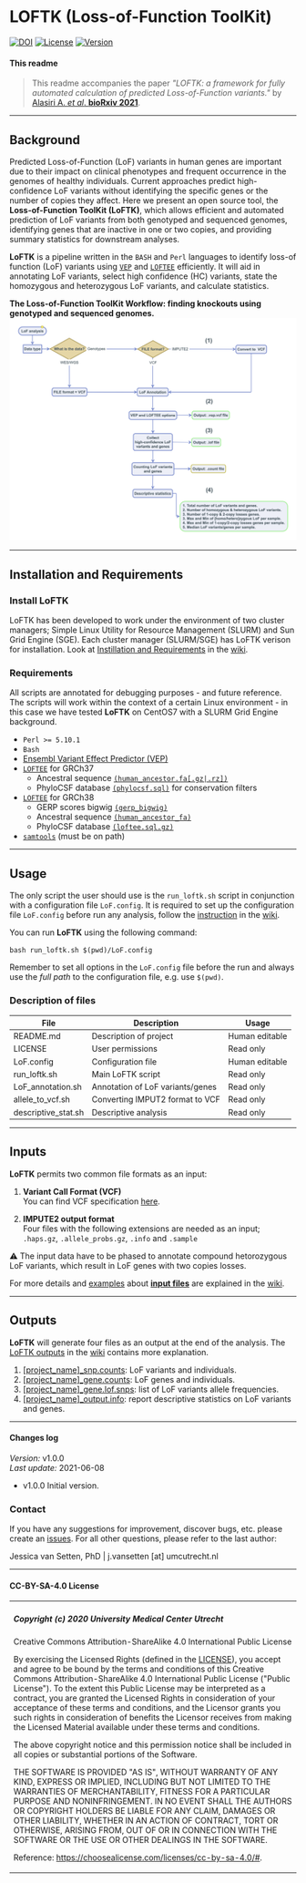 LOFTK (Loss-of-Function ToolKit)
============
[![DOI]()]()
[![License](https://img.shields.io/badge/license-CC--BY--SA--4.0-orange)](https://choosealicense.com/licenses/cc-by-sa-4.0)
[![Version](https://img.shields.io/badge/Version-1.0.0-blue)](https://github.com/CirculatoryHealth/LoFTK)

#### This readme
> This readme accompanies the paper _"LOFTK: a framework for fully automated calculation of predicted Loss-of-Function variants."_ by [Alasiri A. *et al*. **bioRxiv 2021**]().

--------------

## Background

Predicted Loss-of-Function (LoF) variants in human genes are important due to their impact on clinical phenotypes and frequent occurrence in the genomes of healthy individuals. Current approaches predict high-confidence LoF variants without identifying the specific genes or the number of copies they affect. Here we present an open source tool, the **Loss-of-Function ToolKit (LoFTK)**, which allows efficient and automated prediction of LoF variants from both genotyped and sequenced genomes, identifying genes that are inactive in one or two copies, and providing summary statistics for downstream analyses.

**LoFTK** is a pipeline written in the `BASH` and `Perl` languages to identify loss-of function (LoF) variants using [`VEP`](https://github.com/Ensembl/ensembl-vep) and [`LOFTEE`](https://github.com/konradjk/loftee) efficiently. It will aid in annotating LoF variants, select high confidence (HC) variants, state the homozygous and heterozygous LoF variants, and calculate statistics.


**The Loss-of-Function ToolKit Workflow: finding knockouts using genotyped and sequenced genomes.**
![The Loss-of-Function ToolKit Workflow: finding knockouts using genotyped and sequenced genomes.](docs/images/workflow.png)


--------------

## Installation and Requirements

### Install LoFTK
LoFTK has been developed to work under the environment of two cluster managers; Simple Linux Utility for Resource Management (SLURM) and Sun Grid Engine (SGE). Each cluster manager (SLURM/SGE) has LoFTK verison for installation. Look at [Instillation and Requirements](https://github.com/CirculatoryHealth/LoFTK/wiki/Instillation-and-Requirements) in the [wiki](https://github.com/CirculatoryHealth/LoFTK/wiki).


### Requirements
All scripts are annotated for debugging purposes - and future reference. The scripts will work within the context of a certain Linux environment - in this case we have tested **LoFTK** on CentOS7 with a SLURM Grid Engine background.

- `Perl >= 5.10.1`
- `Bash`
- [Ensembl Variant Effect Predictor (VEP)](https://github.com/Ensembl/ensembl-vep)
- [`LOFTEE`](https://github.com/konradjk/loftee) for GRCh37
  - Ancestral sequence [`(human_ancestor.fa[.gz|.rz])`](https://github.com/konradjk/loftee#:~:text=slow%29.%20Default%3A%20fast.-,human_ancestor_fa,-Location%20of%20human_ancestor)
  - PhyloCSF database [`(phylocsf.sql)`](https://github.com/konradjk/loftee#:~:text=checked%20and%20filtered.-,conservation_file,-The%20required%20SQL) for conservation filters
- [`LOFTEE`](https://github.com/konradjk/loftee/tree/grch38) for GRCh38
  - GERP scores bigwig [`(gerp_bigwig)`](https://github.com/konradjk/loftee/tree/grch38#:~:text=contain%20this%20path.-,gerp_bigwig,-Location%20of%20GERP)
  - Ancestral sequence [`(human_ancestor_fa)`](https://github.com/konradjk/loftee/tree/grch38#:~:text=download%20for%20GRCh38.-,human_ancestor_fa,-Location%20of%20human_ancestor)
  - PhyloCSF database [`(loftee.sql.gz)`](https://github.com/konradjk/loftee/tree/grch38#:~:text=checked%20and%20filtered.-,conservation_file,-Location%20of%20file)
- [`samtools`](https://github.com/samtools/samtools) (must be on path)

--------------

## Usage
The only script the user should use is the `run_loftk.sh` script in conjunction with a configuration file `LoF.config`. It is required to set up the configuration file `LoF.config` before run any analysis, follow the [instruction](https://github.com/CirculatoryHealth/LoFTK/wiki/Configuration) in the [wiki](https://github.com/CirculatoryHealth/LoFTK/wiki).

You can run **LoFTK** using the following command:

```
bash run_loftk.sh $(pwd)/LoF.config
```

Remember to set all options in the `LoF.config` file before the run and always use the _full path_ to the configuration file, e.g. use `$(pwd)`.

### Description of files

File                              | Description                      | Usage         
--------------------------------- | -------------------------------- | --------------
README.md                         | Description of project           | Human editable
LICENSE                           | User permissions                 | Read only
LoF.config                        | Configuration file               | Human editable
run_loftk.sh                      | Main LoFTK script                | Read only
LoF_annotation.sh                 | Annotation of LoF variants/genes | Read only
allele_to_vcf.sh                  | Converting IMPUT2 format to VCF  | Read only
descriptive_stat.sh               | Descriptive analysis             | Read only

--------------

## Inputs
**LoFTK** permits two common file formats as an input:
  1. **Variant Call Format (VCF)**  
  You can find VCF specification [here](https://samtools.github.io/hts-specs/VCFv4.2.pdf).

  2. **IMPUTE2 output format**  
  Four files with the following extensions are needed as an input; `.haps.gz`, `.allele_probs.gz`, `.info` and `.sample`

:warning: The input data have to be phased to annotate compound hetorozygous LoF variants, which result in LoF genes with two copies losses.

For more details and [examples](data/) about [**input files**](https://github.com/CirculatoryHealth/LoFTK/wiki/Input-files) are explained in the [wiki](https://github.com/CirculatoryHealth/LoFTK/wiki).

--------------

## Outputs
**LoFTK** will generate four files as an output at the end of the analysis. The [LoFTK outputs](https://github.com/CirculatoryHealth/LoFTK/wiki/LoFTK-outputs) in the [wiki](https://github.com/CirculatoryHealth/LoFTK/wiki) contains more explanation.

  1. [[project_name]_snp.counts](https://github.com/CirculatoryHealth/LoFTK/wiki/LoFTK-outputs): LoF variants and individuals.
  2. [[project_name]_gene.counts](https://github.com/CirculatoryHealth/LoFTK/wiki/LoFTK-outputs): LoF genes and individuals.
  3. [[project_name]_gene.lof.snps](https://github.com/CirculatoryHealth/LoFTK/wiki/LoFTK-outputs): list of LoF variants allele frequencies.
  4. [[project_name]_output.info](https://github.com/CirculatoryHealth/LoFTK/wiki/LoFTK-outputs): report descriptive statistics on LoF variants and genes.


--------------

#### Changes log
_Version:_      v1.0.0</br>
_Last update:_  2021-06-08</br>

* v1.0.0 Initial version.

### Contact

If you have any suggestions for improvement, discover bugs, etc. please create an [issues](https://github.com/CirculatoryHealth/LoFTK/issues). For all other questions, please refer to the last author:

Jessica van Setten, PhD | j.vansetten [at] umcutrecht.nl

--------------

#### CC-BY-SA-4.0 License

<table>
<tr>
<td>

##### Copyright (c) 2020 University Medical Center Utrecht

Creative Commons Attribution-ShareAlike 4.0 International Public License

By exercising the Licensed Rights (defined in the [LICENSE](LICENSE)), you accept and agree to be bound by the terms and conditions of this Creative Commons Attribution-ShareAlike 4.0 International Public License ("Public License"). To the extent this Public License may be interpreted as a contract, you are granted the Licensed Rights in consideration of your acceptance of these terms and conditions, and the Licensor grants you such rights in consideration of benefits the Licensor receives from making the Licensed Material available under these terms and conditions.

The above copyright notice and this permission notice shall be included in all copies or substantial portions of the Software.

THE SOFTWARE IS PROVIDED "AS IS", WITHOUT WARRANTY OF ANY KIND, EXPRESS OR IMPLIED, INCLUDING BUT NOT LIMITED TO THE WARRANTIES OF MERCHANTABILITY, FITNESS FOR A PARTICULAR PURPOSE AND NONINFRINGEMENT. IN NO EVENT SHALL THE AUTHORS OR COPYRIGHT HOLDERS BE LIABLE FOR ANY CLAIM, DAMAGES OR OTHER LIABILITY, WHETHER IN AN ACTION OF CONTRACT, TORT OR OTHERWISE, ARISING FROM, OUT OF OR IN CONNECTION WITH THE SOFTWARE OR THE USE OR OTHER DEALINGS IN THE SOFTWARE.

Reference: https://choosealicense.com/licenses/cc-by-sa-4.0/#.

</td>
</tr>
</table>
